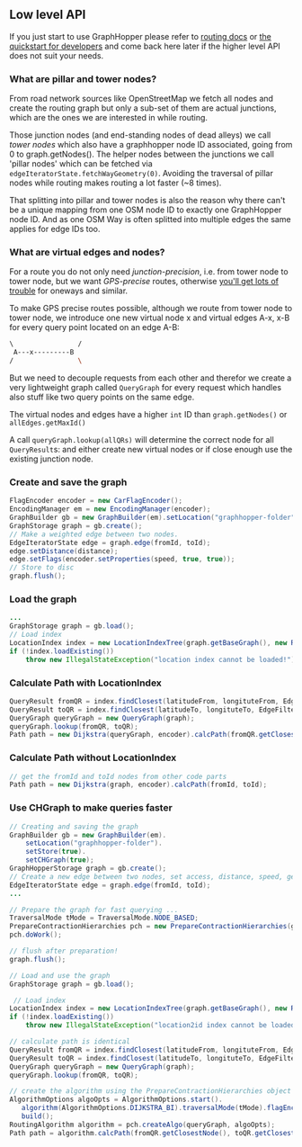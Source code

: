 ## Low level API

If you just start to use GraphHopper please refer to [routing docs](./routing.md)
or [the quickstart for developers](./quickstart-from-source.md)
and come back here later if the higher level API does not suit your needs.

### What are pillar and tower nodes?

From road network sources like OpenStreetMap we fetch all nodes and create the routing graph but 
only a sub-set of them are actual junctions, which are the ones we are interested in while routing.

Those junction nodes (and end-standing nodes of dead alleys) we call *tower nodes* which also 
have a graphhopper node ID associated, going from 0 to graph.getNodes(). 
The helper nodes between the junctions we call 'pillar nodes' which can be fetched via
`edgeIteratorState.fetchWayGeometry(0)`. Avoiding the traversal of pillar nodes while routing makes 
routing a lot faster (~8 times).

That splitting into pillar and tower nodes is also the reason why there can't be a unique mapping from 
one OSM node ID to exactly one GraphHopper node ID. And as one OSM Way is often splitted into multiple 
edges the same applies for edge IDs too.

### What are virtual edges and nodes?

For a route you do not only need *junction-precision*, i.e. from tower node to tower node, but we want *GPS-precise* routes, otherwise [you'll get lots of trouble](https://github.com/graphhopper/graphhopper/issues/27) for oneways and similar.

To make GPS precise routes possible, although we route from tower node to tower node, we introduce one new virtual node x and virtual edges A-x, x-B for every query point located on an edge A-B:

```bash
\                /
 A---x---------B
/                \
```

But we need to decouple requests from each other and therefor we create a very lightweight graph called `QueryGraph` for every request which handles also stuff like two query points on the same edge.

The virtual nodes and edges have a higher `int` ID than `graph.getNodes()` or `allEdges.getMaxId()`

A call `queryGraph.lookup(allQRs)` will determine the correct node for all `QueryResult`s: and either create new virtual nodes or if close enough use the existing junction node.

### Create and save the graph

```java
FlagEncoder encoder = new CarFlagEncoder();
EncodingManager em = new EncodingManager(encoder);
GraphBuilder gb = new GraphBuilder(em).setLocation("graphhopper-folder").setStore(true);
GraphStorage graph = gb.create();
// Make a weighted edge between two nodes.
EdgeIteratorState edge = graph.edge(fromId, toId);
edge.setDistance(distance);
edge.setFlags(encoder.setProperties(speed, true, true));
// Store to disc
graph.flush();
```

### Load the graph

```java
...
GraphStorage graph = gb.load();
// Load index
LocationIndex index = new LocationIndexTree(graph.getBaseGraph(), new RAMDirectory("graphhopper-folder", true));
if (!index.loadExisting())
    throw new IllegalStateException("location index cannot be loaded!");
```

### Calculate Path with LocationIndex

```java
QueryResult fromQR = index.findClosest(latitudeFrom, longituteFrom, EdgeFilter.ALL_EDGES);
QueryResult toQR = index.findClosest(latitudeTo, longituteTo, EdgeFilter.ALL_EDGES);
QueryGraph queryGraph = new QueryGraph(graph);
queryGraph.lookup(fromQR, toQR);
Path path = new Dijkstra(queryGraph, encoder).calcPath(fromQR.getClosestNode(), toQR.getClosestNode());
```

### Calculate Path without LocationIndex

```java
// get the fromId and toId nodes from other code parts
Path path = new Dijkstra(graph, encoder).calcPath(fromId, toId);
```

### Use CHGraph to make queries faster

```java
// Creating and saving the graph
GraphBuilder gb = new GraphBuilder(em).
    setLocation("graphhopper-folder").
    setStore(true).
    setCHGraph(true);
GraphHopperStorage graph = gb.create();
// Create a new edge between two nodes, set access, distance, speed, geometry, ..
EdgeIteratorState edge = graph.edge(fromId, toId);
...

// Prepare the graph for fast querying ...
TraversalMode tMode = TraversalMode.NODE_BASED;
PrepareContractionHierarchies pch = new PrepareContractionHierarchies(ghStorage, encoder, weighting, tMode);
pch.doWork();

// flush after preparation!
graph.flush();

// Load and use the graph
GraphStorage graph = gb.load();

 // Load index
LocationIndex index = new LocationIndexTree(graph.getBaseGraph(), new RAMDirectory("graphhopper-folder", true));
if (!index.loadExisting())
    throw new IllegalStateException("location2id index cannot be loaded!");

// calculate path is identical
QueryResult fromQR = index.findClosest(latitudeFrom, longituteFrom, EdgeFilter.ALL_EDGES);
QueryResult toQR = index.findClosest(latitudeTo, longituteTo, EdgeFilter.ALL_EDGES);
QueryGraph queryGraph = new QueryGraph(graph);
queryGraph.lookup(fromQR, toQR);

// create the algorithm using the PrepareContractionHierarchies object
AlgorithmOptions algoOpts = AlgorithmOptions.start().
   algorithm(AlgorithmOptions.DIJKSTRA_BI).traversalMode(tMode).flagEncoder(encoder).weighting(weighting).
   build();
RoutingAlgorithm algorithm = pch.createAlgo(queryGraph, algoOpts);
Path path = algorithm.calcPath(fromQR.getClosestNode(), toQR.getClosestNode());
```
